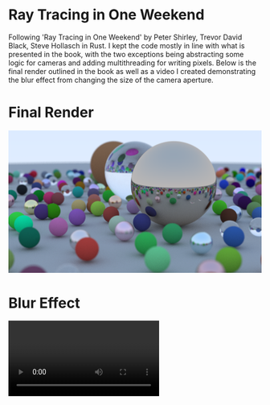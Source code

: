 # Ray Tracing in One Weekend
Following 'Ray Tracing in One Weekend' by Peter Shirley, Trevor David Black, Steve Hollasch in Rust. I kept the code mostly in line with what is presented in the book, with the two exceptions being abstracting some logic for cameras and adding multithreading for writing pixels. Below is the final render outlined in the book as well as a video I created demonstrating the blur effect from changing the size of the camera aperture. 

# Final Render
![Alt text](/output/multithreading.png?raw=true "Final Output")

# Blur Effect
![Alt text](/output/blue.mp4?raw=true "Blur Effect")
